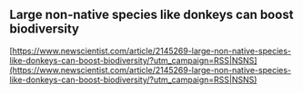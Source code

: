 ## Large non-native species like donkeys can boost biodiversity
  
  [https://www.newscientist.com/article/2145269-large-non-native-species-like-donkeys-can-boost-biodiversity/?utm_campaign=RSS|NSNS](https://www.newscientist.com/article/2145269-large-non-native-species-like-donkeys-can-boost-biodiversity/?utm_campaign=RSS|NSNS)